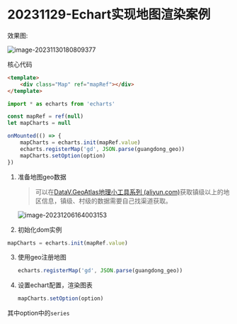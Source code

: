 # 20231129-Echart实现地图渲染案例

效果图:

![image-20231130180809377](https://s2.loli.net/2023/11/30/qi15Aw3tNfGU2XR.png)

核心代码

```html
<template>
    <div class="Map" ref="mapRef"></div>
</template>
```

```js
import * as echarts from 'echarts'

const mapRef = ref(null)
let mapCharts = null

onMounted(() => {
    mapCharts = echarts.init(mapRef.value)
    echarts.registerMap('gd', JSON.parse(guangdong_geo))
    mapCharts.setOption(option)
})
```

1. 准备地图geo数据

   > 可以在[DataV.GeoAtlas地理小工具系列 (aliyun.com)](http://datav.aliyun.com/portal/school/atlas/area_selector/)获取镇级以上的地区信息，镇级、村级的数据需要自己找渠道获取。

   ![image-20231206164003153](https://s2.loli.net/2023/12/06/lVJYhpw2m9P8Qbk.png)

2. 初始化dom实例

```js
mapCharts = echarts.init(mapRef.value)
```

3. 使用geo注册地图

   ```js
   echarts.registerMap('gd', JSON.parse(guangdong_geo))
   ```

4. 设置echart配置，渲染图表

   ```js
   mapCharts.setOption(option)
   ```

其中option中的`series`
